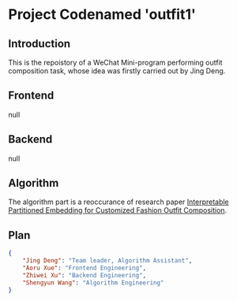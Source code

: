 # Project Codenamed 'outfit1'
## Introduction
This is the repoistory of a WeChat Mini-program performing outfit composition task, whose idea was firstly carried out by Jing Deng.

## Frontend
null

## Backend
null

## Algorithm
The algorithm part is a reoccurance of research paper [Interpretable Partitioned Embedding for Customized Fashion Outfit Composition](https://arxiv.org/abs/1806.04845).

## Plan
```json
{
    "Jing Deng": "Team leader, Algorithm Assistant",
    "Aoru Xue": "Frontend Engineering",
    "Zhiwei Xu": "Backend Engineering",
    "Shengyun Wang": "Algorithm Engineering"
}
```
